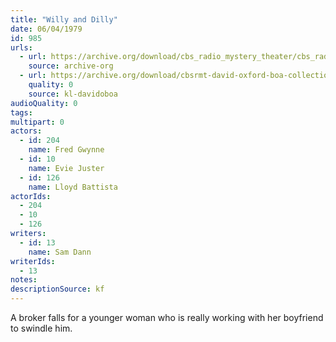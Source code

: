 ```yaml
---
title: "Willy and Dilly"
date: 06/04/1979
id: 985
urls: 
  - url: https://archive.org/download/cbs_radio_mystery_theater/cbs_radio_mystery_theater-0951-1000.zip/cbs_radio_mystery_theater-0951-1000%2Fcbsrmt_0985_willy_and_dilly.mp3
    source: archive-org
  - url: https://archive.org/download/cbsrmt-david-oxford-boa-collection/CBSRMT-790604-0985-Willy-and-Dilly-(128-48)_WBBM-JE-{BoA}.mp3
    quality: 0
    source: kl-davidoboa
audioQuality: 0
tags: 
multipart: 0
actors:  
  - id: 204
    name: Fred Gwynne  
  - id: 10
    name: Evie Juster  
  - id: 126
    name: Lloyd Battista
actorIds:  
  - 204  
  - 10  
  - 126
writers:  
  - id: 13
    name: Sam Dann
writerIds:  
  - 13
notes: 
descriptionSource: kf
---
```

A broker falls for a younger woman who is really working with her boyfriend to swindle him.